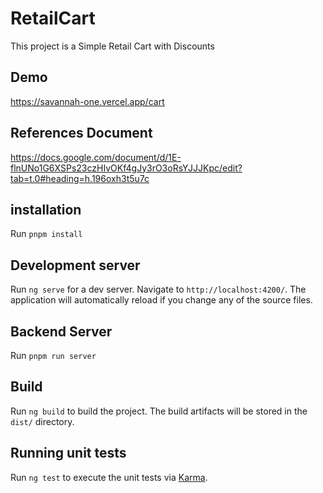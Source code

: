 # RetailCart

This project is a Simple Retail Cart with Discounts 

## Demo
https://savannah-one.vercel.app/cart

## References Document
https://docs.google.com/document/d/1E-flnUNo1G6XSPs23czHIvOKf4gJy3rO3oRsYJJJKpc/edit?tab=t.0#heading=h.196oxh3t5u7c

## installation
Run  `pnpm install`

## Development server
Run `ng serve` for a dev server. Navigate to `http://localhost:4200/`. The application will automatically reload if you change any of the source files.

## Backend Server 
Run `pnpm run server`

## Build
Run `ng build` to build the project. The build artifacts will be stored in the `dist/` directory.

## Running unit tests
Run `ng test` to execute the unit tests via [Karma](https://karma-runner.github.io).
